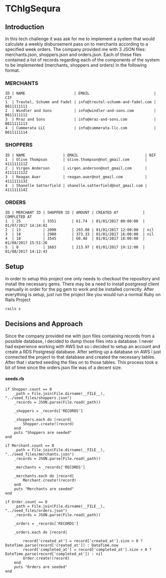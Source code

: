 # TChlgSequra


## Introduction
In this tech challenge it was ask for me to implement a system that would calculate a weekly disbursement pass on to merchants according to a specified week orders. The company provided me with 3 JSON files: merchants.json, shoppers.json and orders.json. Each of these files contained a list of records regarding each of the components of the system to be implemented (merchants, shoppers and orders) in the following format.

### MERCHANTS
```
ID | NAME                      | EMAIL                             | CIF
1  | Treutel, Schumm and Fadel | info@treutel-schumm-and-fadel.com | B611111111
2  | Windler and Sons          | info@windler-and-sons.com         | B611111112
3  | Mraz and Sons             | info@mraz-and-sons.com            | B611111113
4  | Cummerata LLC             | info@cummerata-llc.com            | B611111114
```

### SHOPPERS

```
ID | NAME                 | EMAIL                              | NIF
1  | Olive Thompson       | olive.thompson@not_gmail.com       | 411111111Z
2  | Virgen Anderson      | virgen.anderson@not_gmail.com      | 411111112Z
3  | Reagan Auer          | reagan.auer@not_gmail.com          | 411111113Z
4  | Shanelle Satterfield | shanelle.satterfield@not_gmail.com | 411111114Z
```

### ORDERS

```
ID | MERCHANT ID | SHOPPER ID | AMOUNT | CREATED AT           | COMPLETED AT
1  | 25          | 3351       | 61.74  | 01/01/2017 00:00:00  | 01/07/2017 14:24:01
2  | 13          | 2090       | 293.08 | 01/01/2017 12:00:00  | nil
3  | 18          | 2980       | 373.33 | 01/01/2017 16:00:00  | nil
4  | 10          | 3545       | 60.48  | 01/01/2017 18:00:00  | 01/08/2017 15:51:26
5  | 8           | 1683       | 213.97 | 01/01/2017 19:12:00  | 01/08/2017 14:12:43
```


## Setup
In order to setup this project one only needs to checkout the repository and install the necessary gems.
There may be a need to install postgresql client manually in order for the pg gem to work and be installed correctly.
After everything is setup, just run the project like you would run a normal Ruby on Rails Project

```
rails s
```

## Decisions and Approach

Since the company provided me with json files containing records from a possible database, i decided to dump those files into a database.
I never had experience working with AWS but so i decided to setup an account and create a RDS Postgresql database.
After setting up a database on AWS i just connected the project to that database and created the necessary tables.
After that i started seeding the files on to those tables. This process took a bit of time since the orders.json file was of a decent size.


#### seeds.rb
```
if Shopper.count == 0
    _path = File.join(File.dirname(__FILE__), "../seed_files/shoppers.json")
    _records = JSON.parse(File.read(_path))
    
    _shoppers = _records['RECORDS']

    _shoppers.each do |record|
        Shopper.create!(record)
    end
    puts "Shoppers are seeded"
end

if Merchant.count == 0
    _path = File.join(File.dirname(__FILE__), "../seed_files/merchants.json")
    _records = JSON.parse(File.read(_path))
    
    _merchants = _records['RECORDS']

    _merchants.each do |record|
        Merchant.create!(record)
    end
    puts "Merchants are seeded"
end

if Order.count == 0
    _path = File.join(File.dirname(__FILE__), "../seed_files/orders.json")
    _records = JSON.parse(File.read(_path))
    
    _orders = _records['RECORDS']

    _orders.each do |record|
        
        record['created_at'] = record['created_at'].size > 0 ? DateTime.parse(record['created_at']) : DateTime.now
        record['completed_at'] = record['completed_at'].size > 0 ? DateTime.parse(record['completed_at']) : nil
        Order.create!(record)
    end
    puts "Orders are seeded"
end

